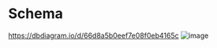 # Schema
https://dbdiagram.io/d/66d8a5b0eef7e08f0eb4165c
![image](https://github.com/user-attachments/assets/304e840e-8ada-480f-885e-08f4b440175a)
